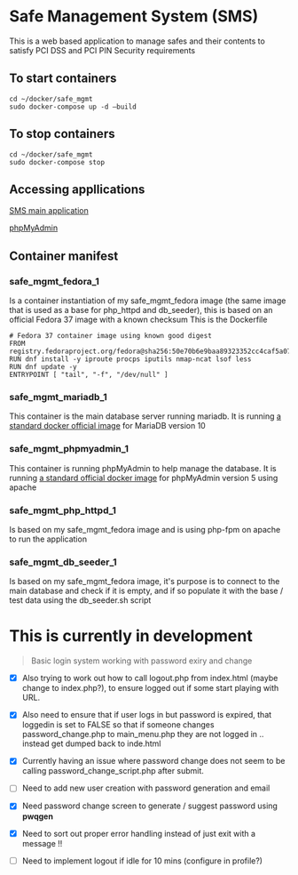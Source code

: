 # Safe Management System (SMS)
This is a web based application to manage safes and their contents to satisfy PCI DSS and PCI PIN Security requirements

## To start containers
```
cd ~/docker/safe_mgmt
sudo docker-compose up -d –build
```
## To stop containers
``` 
cd ~/docker/safe_mgmt
sudo docker-compose stop 
```
## Accessing appllications
[SMS main application](http://127.0.0.1:8080)

[phpMyAdmin](http://127.0.0.1:8081)
## Container manifest
### safe_mgmt_fedora_1
Is a container instantiation of my safe_mgmt_fedora image (the same image that is used as a base for php_httpd and db_seeder), this is based on an official Fedora 37 image with a known checksum
This is the Dockerfile
```
# Fedora 37 container image using known good digest
FROM registry.fedoraproject.org/fedora@sha256:50e70b6e9baa89323352cc4caf5a072dd2f613af35390c95308a315c2075b6cf
RUN dnf install -y iproute procps iputils nmap-ncat lsof less
RUN dnf update -y 
ENTRYPOINT [ "tail", "-f", "/dev/null" ]
```
### safe_mgmt_mariadb_1
This container is the main database server running mariadb. It is running [a standard docker official image](https://github.com/MariaDB/mariadb-docker/blob/6a881f0800e0771afd9a291cb28b5ffef4322121/10.10/Dockerfile) for MariaDB version 10
### safe_mgmt_phpmyadmin_1
This container is running phpMyAdmin to help manage the database. It is running [a standard official docker image](https://github.com/phpmyadmin/docker/blob/b936b8ebd118cddaab53da31266dc016d70b43fe/apache/Dockerfile) for phpMyAdmin version 5 using apache
### safe_mgmt_php_httpd_1
Is based on my safe_mgmt_fedora image and is using php-fpm on apache to run the application
### safe_mgmt_db_seeder_1
Is based on my safe_mgmt_fedora image, it's purpose is to connect to the main database and check if it is empty, and if so populate it with the base / test data using the db_seeder.sh script




# This is currently in development

>Basic login system working with password exiry and change  
- [x] Also trying to work out how to call logout.php from index.html (maybe change to index.php?), to ensure logged out if some start playing with URL.
- [x] Also need to ensure that if user logs in but password is expired, that loggedin is set to FALSE so that if someone changes password_change.php to main_menu.php they are not logged in .. instead get dumped back to inde.html
- [x] Currently having an issue where password change does not seem to be calling password_change_script.php after submit.
- [ ] Need to add new user creation with password generation and email  
- [x] Need password change screen to generate / suggest password using **pwqgen**  
- [x] Need to sort out proper error handling instead of just exit with a message !!
- [ ] Need to implement logout if idle for 10 mins (configure in profile?) 


